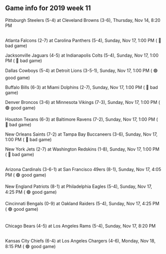## Game info for 2019 week 11
Pittsburgh Steelers (5-4) at Cleveland Browns (3-6), Thursday, Nov 14, 8:20 PM

<br/>Atlanta Falcons (2-7) at Carolina Panthers (5-4), Sunday, Nov 17, 1:00 PM (	:red_circle: bad game)

Jacksonville Jaguars (4-5) at Indianapolis Colts (5-4), Sunday, Nov 17, 1:00 PM (	:red_circle: bad game)

Dallas Cowboys (5-4) at Detroit Lions (3-5-1), Sunday, Nov 17, 1:00 PM (	:green_circle: good game)

Buffalo Bills (6-3) at Miami Dolphins (2-7), Sunday, Nov 17, 1:00 PM (	:red_circle: bad game)

Denver Broncos (3-6) at Minnesota Vikings (7-3), Sunday, Nov 17, 1:00 PM (	:green_circle: good game)

Houston Texans (6-3) at Baltimore Ravens (7-2), Sunday, Nov 17, 1:00 PM (	:red_circle: bad game)

New Orleans Saints (7-2) at Tampa Bay Buccaneers (3-6), Sunday, Nov 17, 1:00 PM (	:red_circle: bad game)

New York Jets (2-7) at Washington Redskins (1-8), Sunday, Nov 17, 1:00 PM (	:red_circle: bad game)

<br/>Arizona Cardinals (3-6-1) at San Francisco 49ers (8-1), Sunday, Nov 17, 4:05 PM (	:green_circle: good game)

New England Patriots (8-1) at Philadelphia Eagles (5-4), Sunday, Nov 17, 4:25 PM (	:green_circle: good game)

Cincinnati Bengals (0-9) at Oakland Raiders (5-4), Sunday, Nov 17, 4:25 PM (	:green_circle: good game)

<br/>Chicago Bears (4-5) at Los Angeles Rams (5-4), Sunday, Nov 17, 8:20 PM

<br/>Kansas City Chiefs (6-4) at Los Angeles Chargers (4-6), Monday, Nov 18, 8:15 PM (	:green_circle: good game)

